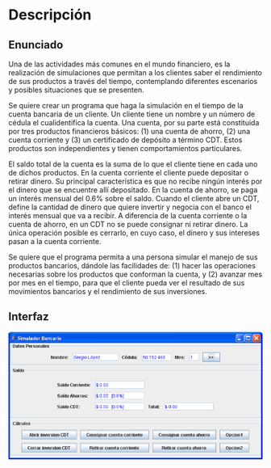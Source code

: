 # Descripción

## Enunciado

Una de las actividades más comunes en el mundo financiero, es la realización de
simulaciones que permitan a los clientes saber el rendimiento de sus productos
a través del tiempo, contemplando diferentes escenarios y posibles situaciones
que se presenten.

Se quiere crear un programa que haga la simulación en el tiempo de la cuenta
bancaria de un cliente.
Un cliente tiene un nombre y un número de cédula el cualidentifica la cuenta.
Una cuenta, por su parte está constituida por tres productos
financieros básicos: (1) una cuenta de ahorro, (2) una cuenta corriente
y (3) un certificado de depósito a término CDT. Estos productos son independientes
y tienen comportamientos particulares.

El saldo total de la cuenta es la suma de lo que el cliente tiene en cada uno
de dichos productos. En la cuenta corriente el cliente puede depositar o retirar
dinero.
Su principal característica es que no recibe ningún interés por el dinero que
se encuentre allí depositado. En la cuenta de ahorro, se paga un interés mensual
del 0.6% sobre el saldo.
Cuando el cliente abre un CDT, define la cantidad de dinero que quiere invertir
y negocia con el banco el interés mensual que va a recibir. A diferencia de la
cuenta corriente o la cuenta de ahorro, en un CDT no se puede consignar ni retirar
dinero. La única operación posible es cerrarlo, en cuyo caso, el dinero y sus
intereses pasan a la cuenta corriente.

Se quiere que el programa permita a una persona simular el manejo de sus
productos bancarios, dándole las facilidades de: (1) hacer las operaciones
necesarias sobre los productos que conforman la cuenta, y (2) avanzar mes por mes
en el tiempo, para que el cliente pueda ver el resultado de sus movimientos
bancarios y el rendimiento de sus inversiones.

## Interfaz

![Interfaz](docs/specs/InterfazGUI.png)
